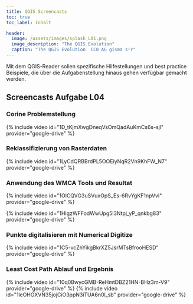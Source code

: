 ```yaml
---
title: QGIS Screencasts
toc: true
toc_label: Inhalt

header:
  image: /assets/images/splash_L01.png
  image_description: "The QGIS Evolution"
  caption: "The QGIS Evolution  CC0 AG gisma s²r"
---
```


Mit dem QGIS-Reader sollen spezifische Hilfestellungen und best practice Beispiele, die über die Aufgabenstellung hinaus gehen verfügbar gemacht werden. <!--more-->

## Screencasts Aufgabe L04
### Corine Problemstellung 
{% include video id="1D_tKjmXwgDneqVsOmQadAuKmCs6s-sjl" provider="google-drive" %}

### Reklassifizierung von Rasterdaten
{% include video id="1LyCdQRBBrdPL5OOEiyNqR2Vn9KhFW_N7" provider="google-drive" %}

### Anwendung des WMCA Tools und Resultat
{% include video id="1OICQVG3uSVuxOpS_Es-6RvYgKF1npVvl" provider="google-drive" %}

{% include video id="1HIgzWFFodWwUpg5l3Ntpj_yP_qnkbg83" provider="google-drive" %}

### Punkte digitalisieren mit Numerical Digitize
{% include video id="1C5-vcZhYikgBkrXZ5JsrMTsBfrooHESD" provider="google-drive" %}

### Least Cost Path Ablauf und Ergebnis
{% include video id="10q0BwycGMB-ReHmtDBZ21HN-BHz3m-V9" provider="google-drive" %}
{% include video id="1leOHGXVN35jojCiO3ppN3iTUA6n0l_sb" provider="google-drive" %}